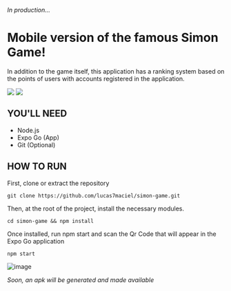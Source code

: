 _In production..._

# Mobile version of the famous Simon Game!
In addition to the game itself, this application has a ranking system based on the points of users with accounts registered in the application.

<div>
    <img align=top src="![WhatsApp Image 2023-12-11 at 12 14 22](https://github.com/lucas7maciel/simon-game/assets/80663597/93c6f838-6043-4233-ba6e-4eef5e32a1ab)"
/>
    <img align=top src="![WhatsApp Image 2023-12-11 at 12 27 15](https://github.com/lucas7maciel/simon-game/assets/80663597/63e2e5d4-591d-4dae-a3e6-aaa734db0a71)
"/>
<div>

## YOU'LL NEED
- Node.js
- Expo Go (App)
- Git (Optional)

## HOW TO RUN
First, clone or extract the repository
```
git clone https://github.com/lucas7maciel/simon-game.git
```

Then, at the root of the project, install the necessary modules.
```
cd simon-game && npm install
```

Once installed, run npm start and scan the Qr Code that will appear in the Expo Go application
```
npm start
```
![image](https://github.com/lucas7maciel/simon-game/assets/80663597/97928c99-eddb-4fdf-9be6-c78d1e94e27e)

_Soon, an apk will be generated and made available_

